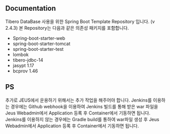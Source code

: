 ## Documentation

Tibero DataBase 사용을 위한 Spring Boot Template Repository 입니다. (v 2.4.3)
본 Repository는 다음과 같은 의존성 패키지를 포함합니다.

* Spring-boot-starter-web
* spring-boot-starter-tomcat
* spring-boot-starter-test
* lombok
* tibero-jdbc-14
* jasypt 1.17
* bcprov 1.46

## PS
추가로 JEUS에서 운용하기 위해서는 추가 작업을 해주어야 합니다.
Jenkins를 이용하는 경우에는 Github webhook을 이용하여 Jenkins 빌드를 통해 받은 war 파일을 Jeus Webadmin에서 Application 등록 후 Container에서 기동하면 됩니다.
Jenkins를 이용하지 않는 경우에는 Gradle build를 통하여 war파일 생성 후 Jeus Webadmin에서 Application 등록 후 Container에서 기동하면 됩니다.
